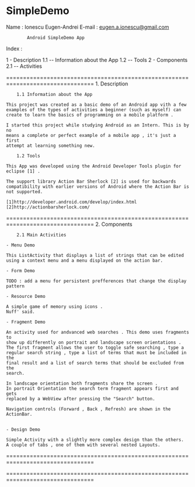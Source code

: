 SimpleDemo
==========
Name   : Ionescu Eugen-Andrei
E-mail : eugen.a.ionescu@gmail.com



			Android SimpleDemo App

Index : 

1 - Description
1.1 -- Information about the App
1.2 -- Tools
2 - Components
2.1 -- Activities

================================================================================
			1. Description

		1.1 Information about the App

	This project was created as a basic demo of an Android app vith a few
	examples of the types of activities a beginner (such as myself) can 
	create to learn the basics of programming on a mobile platform . 
	
	I started this project while studying Android as an Intern. This is by no
	means a complete or perfect example of a mobile app , it's just a first 
	attempt at learning something new.
		
		1.2 Tools

	This App was developed using the Android Developer Tools plugin for 
	eclipse [1] .

	The support library Action Bar Sherlock [2] is used for backwards 
	compatibility with earlier versions of Android where the Action Bar is 
	not supported.

	[1]http://developer.android.com/develop/index.html
	[2]http://actionbarsherlock.com/

================================================================================
			2. Components

		2.1 Main Activities

	- Menu Demo
	
	This ListActivity that displays a list of strings that can be edited 
	using a	context menu and a menu displayed on the action bar.

	- Form Demo

	TODO : add a menu for persistent prefferences that change the display
	pattern

	- Resource Demo

	A simple game of memory using icons .
	Nuff' said.

	- Fragment Demo

	An activity used for andvanced web searches . This demo uses fragments to
	show up differently on portrait and landscape screen orientations . 
	The first fragment allows the user to toggle safe searching , type a 
	regular search string , type a list of terms that must be included in the
	final result and a list of search terms that should be excluded from the 
	search.

	In landscape orientation both fragments share the screen .
	In portrait Orientation the search term fragment appears first and gets
	replaced by a WebView after pressing the "Search" button.

	Navigation controls (Forward , Back , Refresh) are shown in the ActionBar.
 

	- Design Demo
	
	Simple Activity with a slightly more complex design than the others.
	A couple of tabs , one of them with several nested Layouts.


================================================================================


================================================================================

